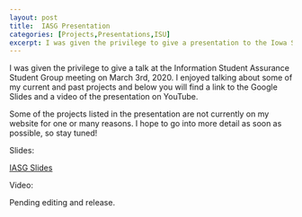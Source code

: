 ```yaml
---
layout: post
title:  IASG Presentation
categories: [Projects,Presentations,ISU]
excerpt: I was given the privilege to give a presentation to the Iowa State Information Student Assurance Student Group!
---
```


I was given the privilege to give a talk at the Information Student Assurance Student Group meeting on March 3rd, 2020. I enjoyed talking about some of my current and past projects and below you will find a link to the Google Slides and a video of the presentation on YouTube.

Some of the projects listed in the presentation are not currently on my website for one or many reasons. I hope to go into more detail as soon as possible, so stay tuned!

Slides:

[IASG Slides](https://docs.google.com/presentation/d/1jYWCZxqzzmHtuGNaBcyEppj0qsGm9e7zhW9ThNL43HU/edit?usp=sharing)

Video:

Pending editing and release.
